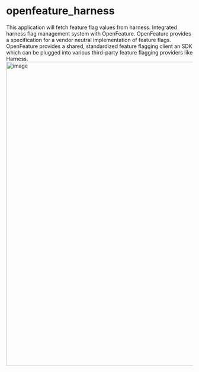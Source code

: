 # openfeature_harness
This application will fetch feature flag values from harness.
Integrated harness flag management system with OpenFeature.
OpenFeature provides a specification for a vendor neutral implementation of feature flags.
OpenFeature provides a shared, standardized feature flagging client an SDK which can be plugged into various third-party feature flagging providers like Harness.
<img width="821" alt="image" src="https://github.com/Sridharraoe/openfeature_harness/assets/71243647/a2db2919-594e-4148-8334-cc0888074d42">
